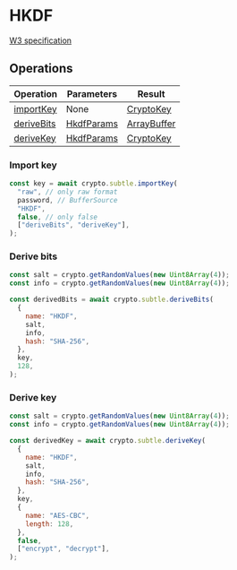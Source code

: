 # HKDF

[W3 specification](https://www.w3.org/TR/WebCryptoAPI/#hkdf)

## Operations

| Operation | Parameters | Result |
|-----------|------------|--------|
| [importKey](#import-key) | None | [CryptoKey](https://www.w3.org/TR/WebCryptoAPI/#dfn-CryptoKey) |
| [deriveBits](#derive-bits) | [HkdfParams](https://www.w3.org/TR/WebCryptoAPI/#hkdf-params) | [ArrayBuffer](https://www.w3.org/TR/WebCryptoAPI/#dfn-ArrayBuffer) |
| [deriveKey](#derive-key) | [HkdfParams](https://www.w3.org/TR/WebCryptoAPI/#hkdf-params) | [CryptoKey](https://www.w3.org/TR/WebCryptoAPI/#dfn-CryptoKey) |

### Import key
```js
const key = await crypto.subtle.importKey(
  "raw", // only raw format
  password, // BufferSource
  "HKDF",
  false, // only false
  ["deriveBits", "deriveKey"],
);
```

### Derive bits
```js
const salt = crypto.getRandomValues(new Uint8Array(4));
const info = crypto.getRandomValues(new Uint8Array(4));

const derivedBits = await crypto.subtle.deriveBits(
  {
    name: "HKDF",
    salt,
    info,
    hash: "SHA-256",
  },
  key,
  128,
);
```

### Derive key
```js
const salt = crypto.getRandomValues(new Uint8Array(4));
const info = crypto.getRandomValues(new Uint8Array(4));

const derivedKey = await crypto.subtle.deriveKey(
  {
    name: "HKDF",
    salt,
    info,
    hash: "SHA-256",
  },
  key,
  {
    name: "AES-CBC",
    length: 128,
  },
  false,
  ["encrypt", "decrypt"],
);
```